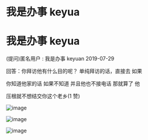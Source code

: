 # 我是办事 keyua

# 我是办事 keyua

(提问)匿名用户 : 我是办事 keyuan 2019-07-29

回答：你拜访他有什么目的呢？ 单纯拜访的话，直接去 如果

你知道他家的话 如果不知道 并且他也不接电话 那就算了 他

压根就不想结交你这个老乡(1 赞)

![image](img/Image_140.png)

![image](img/Image_141.png)

![image](img/Image_142.png)